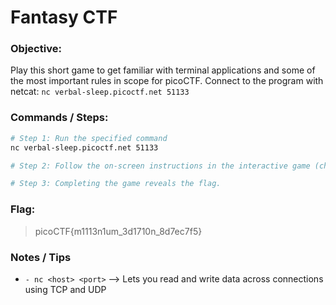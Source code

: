 # Fantasy CTF

### Objective:

Play this short game to get familiar with terminal applications and some of the most important rules in scope for picoCTF. 
Connect to the program with netcat:
`nc verbal-sleep.picoctf.net 51133`

### Commands / Steps:

```bash
# Step 1: Run the specified command
nc verbal-sleep.picoctf.net 51133

# Step 2: Follow the on-screen instructions in the interactive game (choose between given options).

# Step 3: Completing the game reveals the flag.
```

### Flag:

> picoCTF{m1113n1um_3d1710n_8d7ec7f5}

### Notes / Tips

- `- nc <host> <port>` --> Lets you read and write data across connections using TCP and UDP
